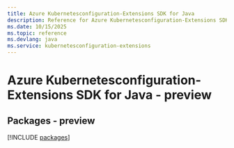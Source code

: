 ```yaml
---
title: Azure Kubernetesconfiguration-Extensions SDK for Java
description: Reference for Azure Kubernetesconfiguration-Extensions SDK for Java
ms.date: 10/15/2025
ms.topic: reference
ms.devlang: java
ms.service: kubernetesconfiguration-extensions
---
```

# Azure Kubernetesconfiguration-Extensions SDK for Java - preview
## Packages - preview
[!INCLUDE [packages](kubernetesconfiguration-extensions-index.md)]